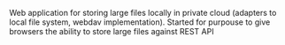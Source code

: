Web application for storing large files locally in private cloud (adapters to local file system, webdav implementation). Started for purpouse to give browsers the ability to store large files against REST API